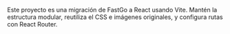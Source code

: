 <!-- Use this file to provide workspace-specific custom instructions to Copilot. Para más detalles, visita https://code.visualstudio.com/docs/copilot/copilot-customization#_use-a-githubcopilotinstructionsmd-file -->

Este proyecto es una migración de FastGo a React usando Vite. Mantén la estructura modular, reutiliza el CSS e imágenes originales, y configura rutas con React Router.
